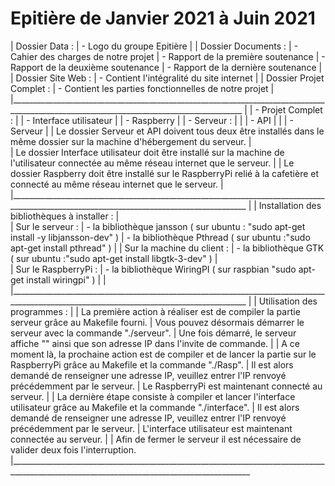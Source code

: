 # Epitière de Janvier 2021 à Juin 2021

|	Dossier Data :
|		- Logo du groupe Epitière
|
|	Dossier Documents :
|		- Cahier des charges de notre projet
|		- Rapport de la première soutenance
|		- Rapport de la deuxième soutenance
|		- Rapport de la dernière soutenance
|
|	Dossier Site Web :
|		- Contient l'intégralité du site internet
|
|	Dossier Projet Complet :
|		- Contient les parties fonctionnelles de notre projet
|
|________________________________________________________________________________________________________________________________________
|
|	- Projet Complet :
|	|	- Interface utilisateur
|	|	- Raspberry
|	|	- Serveur :
|	|	|	- API
|	|	|	- Serveur
|
|	Le dossier Serveur et API doivent tous deux être installés dans le même dossier sur la machine d'hébergement du serveur.
|	
|	Le dossier Interface utilisateur doit être installé sur la machine de l'utilisateur connectée au même réseau internet que le serveur.
|
|	Le dossier Raspberry doit être installé sur le RaspberryPi relié à la cafetière et connecté au même réseau internet que le serveur.
|
|_________________________________________________________________________________________________________________________________________
|
|	Installation des bibliothèques à installer :
|		
|		Sur le serveur : 
|			- la bibliothèque jansson ( sur ubuntu : "sudo apt-get install -y libjansson-dev" )
|			- la bibliothèque Pthread ( sur ubuntu :"sudo apt-get install pthread" )
|
|		Sur la machine du client :
|			- la bibliothèque GTK ( sur ubuntu :"sudo apt-get install libgtk-3-dev" )
|		
|		Sur le RaspberryPi :
|			- la bibliothèque WiringPI ( sur raspbian "sudo apt-get install wiringpi" )
|
|
|_________________________________________________________________________________________________________________________________________
|
|	Utilisation des programmes : 
|
|		La première action à réaliser est de compiler la partie serveur grâce au Makefile fourni.
|		Vous pouvez désormais démarrer le serveur avec la commande "./serveur".
|		Une fois démarré, le serveur affiche "<Serveur started>" ainsi que son adresse IP dans l'invite de commande.
|
|		A ce moment là, la prochaine action est de compiler et de lancer la partie sur le RaspberryPi grâce au Makefile et la commande "./Rasp".
|		Il est alors demandé de renseigner une adresse IP, veuillez entrer l'IP renvoyé précédemment par le serveur.
|		Le RaspberryPi est maintenant connecté au serveur.
|
|		La dernière étape consiste à compiler et lancer l'interface utilisateur grâce au Makefile et la commande "./interface".
|		Il est alors demandé de renseigner une adresse IP, veuillez entrer l'IP renvoyé précédemment par le serveur.
|		L'interface utilisateur est maintenant connectée au serveur.
|
|		Afin de fermer le serveur il est nécessaire de valider deux fois l'interruption.
|__________________________________________________________________________________________________________________________________________